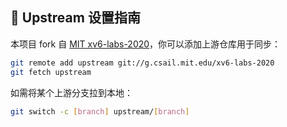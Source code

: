 ## 📌 Upstream 设置指南

本项目 fork 自 [MIT xv6-labs-2020](https://github.com/mit-pdos/xv6-labs-2020)，你可以添加上游仓库用于同步：

```bash
git remote add upstream git://g.csail.mit.edu/xv6-labs-2020
git fetch upstream
````

如需将某个上游分支拉到本地：

```bash
git switch -c [branch] upstream/[branch]
```
